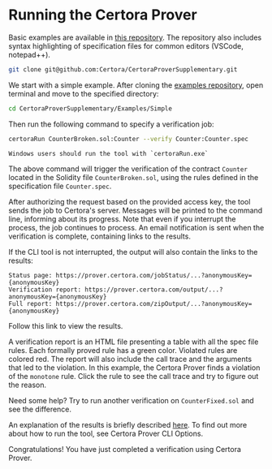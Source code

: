 Running the Certora Prover
==========================

Basic examples are available in [this repository](https://github.com/Certora/CertoraProverSupplementary). The repository also includes syntax highlighting of specification files for common editors (VSCode, notepad++).

```bash
git clone git@github.com:Certora/CertoraProverSupplementary.git
```

We start with a simple example. After cloning the [examples repository](https://github.com/Certora/CertoraProverSupplementary), open terminal and move to the specified directory:

```bash
cd CertoraProverSupplementary/Examples/Simple
```

Then run the following command to specify a verification job:

```bash
certoraRun CounterBroken.sol:Counter --verify Counter:Counter.spec
```

```{note}
Windows users should run the tool with `certoraRun.exe`
```

The above command will trigger the verification of the contract `Counter` located in the Solidity file `CounterBroken.sol`, using the rules defined in the specification file `Counter.spec`.

After authorizing the request based on the provided access key, the tool sends the job to Certora's server. Messages will be printed to the command line, informing about its progress. Note that even if you interrupt the process, the job continues to process. An email notification is sent when the verification is complete, containing links to the results.

If the CLI tool is not interrupted, the output will also contain the links to the results:

```
Status page: https://prover.certora.com/jobStatus/...?anonymousKey={anonymousKey}
Verification report: https://prover.certora.com/output/...?anonymousKey={anonymousKey}
Full report: https://prover.certora.com/zipOutput/...?anonymousKey={anonymousKey}
```

Follow this link to view the results.

A verification report is an HTML file presenting a table with all the spec file rules. Each formally proved rule has a green color. Violated rules are colored red. The report will also include the call trace and the arguments that led to the violation. In this example, the Certora Prover finds a violation of the `monotone` rule. Click the rule to see the call trace and try to figure out the reason. 

Need some help? Try to run another verification on `CounterFixed.sol` and see the difference.

An explanation of the results is briefly described [here](/TODO.md). To find out more about how to run the tool, see Certora Prover CLI Options. 

Congratulations! You have just completed a verification using Certora Prover.

